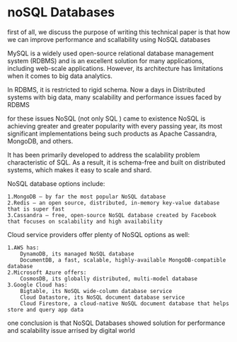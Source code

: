 # **noSQL Databases**


first of all, we discuss the purpose of writing this technical paper is that how we can improve performance and scallability using NoSQL databases

MySQL is a widely used open-source relational database management system (RDBMS) and is an excellent solution for many applications, including web-scale applications. However, its architecture has limitations when it comes to big data analytics.

In RDBMS, it is restricted to  rigid schema. Now a days in Distributed systems with big data, many scalability and performance issues faced by RDBMS

for these issues NoSQL (not only SQL ) came to existence NoSQL is achieving greater and greater popularity with every passing year, its most significant implementations being such products as Apache Cassandra, MongoDB, and others.

It has been primarily developed to address the scalability problem characteristic of SQL. As a result, it is schema-free and built on distributed systems, which makes it easy to scale and shard.

NoSQL database options include:

    1.MongoDB – by far the most popular NoSQL database
    2.Redis – an open source, distributed, in-memory key-value database that is super fast
    3.Cassandra – free, open-source NoSQL database created by Facebook that focuses on scalability and high availability


Cloud service providers offer plenty of NoSQL options as well:

    1.AWS has:
        DynamoDB, its managed NoSQL database
        DocumentDB, a fast, scalable, highly-available MongoDB-compatible database
    2.Microsoft Azure offers:
        CosmosDB, its globally distributed, multi-model database
    3.Google Cloud has:
        Bigtable, its NoSQL wide-column database service
        Cloud Datastore, its NoSQL document database service
        Cloud Firestore, a cloud-native NoSQL document database that helps store and query app data

one conclusion is that NoSQL Databases showed  solution for performance and scalability issue arrised by digital world